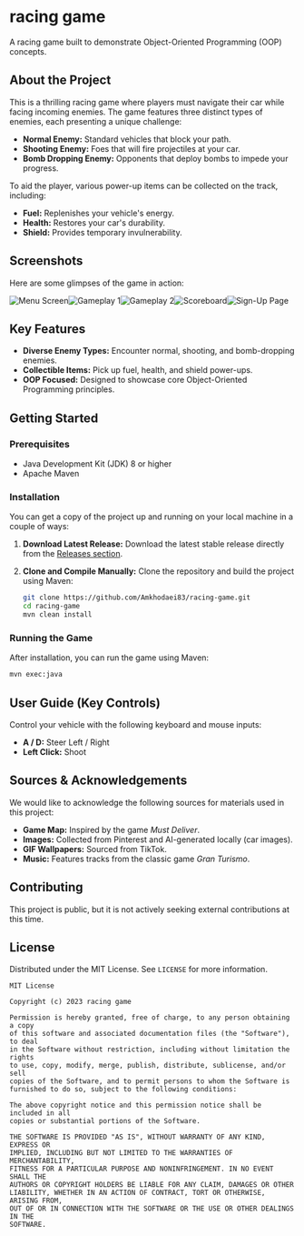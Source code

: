 # racing game 

A racing game built to demonstrate Object-Oriented Programming (OOP) concepts.

## About the Project

This is a thrilling racing game where players must navigate their car while facing incoming enemies. The game features three distinct types of enemies, each presenting a unique challenge:

*   **Normal Enemy:** Standard vehicles that block your path.
*   **Shooting Enemy:** Foes that will fire projectiles at your car.
*   **Bomb Dropping Enemy:** Opponents that deploy bombs to impede your progress.

To aid the player, various power-up items can be collected on the track, including:

*   **Fuel:** Replenishes your vehicle's energy.
*   **Health:** Restores your car's durability.
*   **Shield:** Provides temporary invulnerability.

## Screenshots

Here are some glimpses of the game in action:

![Menu Screen](menu.png)![Gameplay 1](game1.png)![Gameplay 2](game2.png)![Scoreboard](scores.png)![Sign-Up Page](sign_up.png)


## Key Features

*   **Diverse Enemy Types:** Encounter normal, shooting, and bomb-dropping enemies.
*   **Collectible Items:** Pick up fuel, health, and shield power-ups.
*   **OOP Focused:** Designed to showcase core Object-Oriented Programming principles.

## Getting Started

### Prerequisites

*   Java Development Kit (JDK) 8 or higher
*   Apache Maven

### Installation

You can get a copy of the project up and running on your local machine in a couple of ways:

1.  **Download Latest Release:**
    Download the latest stable release directly from the [Releases section](https://github.com/Amkhodaei83/racing-game/releases).

2.  **Clone and Compile Manually:**
    Clone the repository and build the project using Maven:

    ```bash
    git clone https://github.com/Amkhodaei83/racing-game.git
    cd racing-game
    mvn clean install
    ```

### Running the Game

After installation, you can run the game using Maven:

```bash
mvn exec:java
```

## User Guide (Key Controls)

Control your vehicle with the following keyboard and mouse inputs:

*   **A / D:** Steer Left / Right
*   **Left Click:** Shoot

## Sources & Acknowledgements

We would like to acknowledge the following sources for materials used in this project:

*   **Game Map:** Inspired by the game *Must Deliver*.
*   **Images:** Collected from Pinterest and AI-generated locally (car images).
*   **GIF Wallpapers:** Sourced from TikTok.
*   **Music:** Features tracks from the classic game *Gran Turismo*.

## Contributing

This project is public, but it is not actively seeking external contributions at this time.

## License

Distributed under the MIT License. See `LICENSE` for more information.

```
MIT License

Copyright (c) 2023 racing game

Permission is hereby granted, free of charge, to any person obtaining a copy
of this software and associated documentation files (the "Software"), to deal
in the Software without restriction, including without limitation the rights
to use, copy, modify, merge, publish, distribute, sublicense, and/or sell
copies of the Software, and to permit persons to whom the Software is
furnished to do so, subject to the following conditions:

The above copyright notice and this permission notice shall be included in all
copies or substantial portions of the Software.

THE SOFTWARE IS PROVIDED "AS IS", WITHOUT WARRANTY OF ANY KIND, EXPRESS OR
IMPLIED, INCLUDING BUT NOT LIMITED TO THE WARRANTIES OF MERCHANTABILITY,
FITNESS FOR A PARTICULAR PURPOSE AND NONINFRINGEMENT. IN NO EVENT SHALL THE
AUTHORS OR COPYRIGHT HOLDERS BE LIABLE FOR ANY CLAIM, DAMAGES OR OTHER
LIABILITY, WHETHER IN AN ACTION OF CONTRACT, TORT OR OTHERWISE, ARISING FROM,
OUT OF OR IN CONNECTION WITH THE SOFTWARE OR THE USE OR OTHER DEALINGS IN THE
SOFTWARE.
``` 
